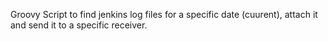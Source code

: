 Groovy Script to find jenkins log files for a specific date (cuurent), attach it and send it to a specific receiver. 
